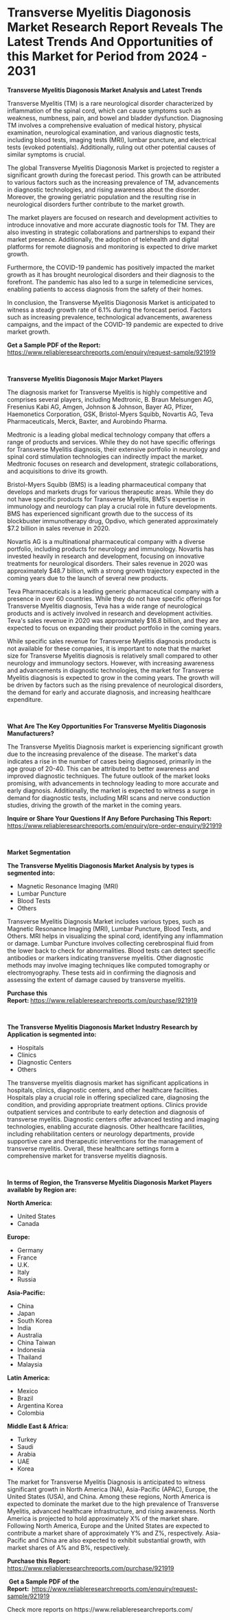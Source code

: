 <p><h1>Transverse Myelitis Diagonosis Market Research Report Reveals The Latest Trends And Opportunities of this Market for Period from 2024 - 2031</h1></p><p><strong>Transverse Myelitis Diagonosis Market Analysis and Latest Trends</strong></p>
<p><p>Transverse Myelitis (TM) is a rare neurological disorder characterized by inflammation of the spinal cord, which can cause symptoms such as weakness, numbness, pain, and bowel and bladder dysfunction. Diagnosing TM involves a comprehensive evaluation of medical history, physical examination, neurological examination, and various diagnostic tests, including blood tests, imaging tests (MRI), lumbar puncture, and electrical tests (evoked potentials). Additionally, ruling out other potential causes of similar symptoms is crucial.</p><p>The global Transverse Myelitis Diagonosis Market is projected to register a significant growth during the forecast period. This growth can be attributed to various factors such as the increasing prevalence of TM, advancements in diagnostic technologies, and rising awareness about the disorder. Moreover, the growing geriatric population and the resulting rise in neurological disorders further contribute to the market growth.</p><p>The market players are focused on research and development activities to introduce innovative and more accurate diagnostic tools for TM. They are also investing in strategic collaborations and partnerships to expand their market presence. Additionally, the adoption of telehealth and digital platforms for remote diagnosis and monitoring is expected to drive market growth.</p><p>Furthermore, the COVID-19 pandemic has positively impacted the market growth as it has brought neurological disorders and their diagnosis to the forefront. The pandemic has also led to a surge in telemedicine services, enabling patients to access diagnosis from the safety of their homes.</p><p>In conclusion, the Transverse Myelitis Diagonosis Market is anticipated to witness a steady growth rate of 6.1% during the forecast period. Factors such as increasing prevalence, technological advancements, awareness campaigns, and the impact of the COVID-19 pandemic are expected to drive market growth.</p></p>
<p><strong>Get a Sample PDF of the Report:&nbsp;</strong> <a href="https://www.reliableresearchreports.com/enquiry/request-sample/921919">https://www.reliableresearchreports.com/enquiry/request-sample/921919</a></p>
<p>&nbsp;</p>
<p><strong>Transverse Myelitis Diagonosis Major Market Players</strong></p>
<p><p>The diagnosis market for Transverse Myelitis is highly competitive and comprises several players, including Medtronic, B. Braun Melsungen AG, Fresenius Kabi AG, Amgen, Johnson & Johnson, Bayer AG, Pfizer, Haemonetics Corporation, GSK, Bristol-Myers Squibb, Novartis AG, Teva Pharmaceuticals, Merck, Baxter, and Aurobindo Pharma. </p><p>Medtronic is a leading global medical technology company that offers a range of products and services. While they do not have specific offerings for Transverse Myelitis diagnosis, their extensive portfolio in neurology and spinal cord stimulation technologies can indirectly impact the market. Medtronic focuses on research and development, strategic collaborations, and acquisitions to drive its growth.</p><p>Bristol-Myers Squibb (BMS) is a leading pharmaceutical company that develops and markets drugs for various therapeutic areas. While they do not have specific products for Transverse Myelitis, BMS's expertise in immunology and neurology can play a crucial role in future developments. BMS has experienced significant growth due to the success of its blockbuster immunotherapy drug, Opdivo, which generated approximately $7.2 billion in sales revenue in 2020.</p><p>Novartis AG is a multinational pharmaceutical company with a diverse portfolio, including products for neurology and immunology. Novartis has invested heavily in research and development, focusing on innovative treatments for neurological disorders. Their sales revenue in 2020 was approximately $48.7 billion, with a strong growth trajectory expected in the coming years due to the launch of several new products.</p><p>Teva Pharmaceuticals is a leading generic pharmaceutical company with a presence in over 60 countries. While they do not have specific offerings for Transverse Myelitis diagnosis, Teva has a wide range of neurological products and is actively involved in research and development activities. Teva's sales revenue in 2020 was approximately $16.8 billion, and they are expected to focus on expanding their product portfolio in the coming years.</p><p>While specific sales revenue for Transverse Myelitis diagnosis products is not available for these companies, it is important to note that the market size for Transverse Myelitis diagnosis is relatively small compared to other neurology and immunology sectors. However, with increasing awareness and advancements in diagnostic technologies, the market for Transverse Myelitis diagnosis is expected to grow in the coming years. The growth will be driven by factors such as the rising prevalence of neurological disorders, the demand for early and accurate diagnosis, and increasing healthcare expenditure.</p></p>
<p>&nbsp;</p>
<p><strong>What Are The Key Opportunities For Transverse Myelitis Diagonosis Manufacturers?</strong></p>
<p><p>The Transverse Myelitis Diagnosis market is experiencing significant growth due to the increasing prevalence of the disease. The market's data indicates a rise in the number of cases being diagnosed, primarily in the age group of 20-40. This can be attributed to better awareness and improved diagnostic techniques. The future outlook of the market looks promising, with advancements in technology leading to more accurate and early diagnosis. Additionally, the market is expected to witness a surge in demand for diagnostic tests, including MRI scans and nerve conduction studies, driving the growth of the market in the coming years.</p></p>
<p><strong>Inquire or Share Your Questions If Any Before Purchasing This Report:</strong> <a href="https://www.reliableresearchreports.com/enquiry/pre-order-enquiry/921919">https://www.reliableresearchreports.com/enquiry/pre-order-enquiry/921919</a></p>
<p>&nbsp;</p>
<p><strong>Market Segmentation</strong></p>
<p><strong>The Transverse Myelitis Diagonosis Market Analysis by types is segmented into:</strong></p>
<p><ul><li>Magnetic Resonance Imaging (MRI)</li><li>Lumbar Puncture</li><li>Blood Tests</li><li>Others</li></ul></p>
<p><p>Transverse Myelitis Diagnosis Market includes various types, such as Magnetic Resonance Imaging (MRI), Lumbar Puncture, Blood Tests, and Others. MRI helps in visualizing the spinal cord, identifying any inflammation or damage. Lumbar Puncture involves collecting cerebrospinal fluid from the lower back to check for abnormalities. Blood tests can detect specific antibodies or markers indicating transverse myelitis. Other diagnostic methods may involve imaging techniques like computed tomography or electromyography. These tests aid in confirming the diagnosis and assessing the extent of damage caused by transverse myelitis.</p></p>
<p><strong>Purchase this Report:&nbsp;</strong><a href="https://www.reliableresearchreports.com/purchase/921919">https://www.reliableresearchreports.com/purchase/921919</a></p>
<p>&nbsp;</p>
<p><strong>The Transverse Myelitis Diagonosis Market Industry Research by Application is segmented into:</strong></p>
<p><ul><li>Hospitals</li><li>Clinics</li><li>Diagnostic Centers</li><li>Others</li></ul></p>
<p><p>The transverse myelitis diagnosis market has significant applications in hospitals, clinics, diagnostic centers, and other healthcare facilities. Hospitals play a crucial role in offering specialized care, diagnosing the condition, and providing appropriate treatment options. Clinics provide outpatient services and contribute to early detection and diagnosis of transverse myelitis. Diagnostic centers offer advanced testing and imaging technologies, enabling accurate diagnosis. Other healthcare facilities, including rehabilitation centers or neurology departments, provide supportive care and therapeutic interventions for the management of transverse myelitis. Overall, these healthcare settings form a comprehensive market for transverse myelitis diagnosis.</p></p>
<p>&nbsp;</p>
<p><strong>In terms of Region, the Transverse Myelitis Diagonosis Market Players available by Region are:</strong></p>
<p>
    <p> <strong> North America: </strong>
        <ul>
            <li>United States</li>
            <li>Canada</li>
        </ul>
        </p> 
    <p> <strong> Europe: </strong>
        <ul>
            <li>Germany</li>
            <li>France</li>
            <li>U.K.</li>
            <li>Italy</li>
            <li>Russia</li>
        </ul>
        </p> 
    <p> <strong> Asia-Pacific: </strong>
        <ul>
            <li>China</li>
            <li>Japan</li>
            <li>South Korea</li>
            <li>India</li>
            <li>Australia</li>
            <li>China Taiwan</li>
            <li>Indonesia</li>
            <li>Thailand</li>
            <li>Malaysia</li>
        </ul>
        </p> 
    <p> <strong> Latin America: </strong>
        <ul>
            <li>Mexico</li>
            <li>Brazil</li>
            <li>Argentina Korea</li>
            <li>Colombia</li>
        </ul>
        </p> 
    <p> <strong> Middle East & Africa: </strong>
        <ul>
            <li>Turkey</li>
            <li>Saudi</li>
            <li>Arabia</li>
            <li>UAE</li>
            <li>Korea</li>
        </ul>
    </p>
    </p>
<p><p>The market for Transverse Myelitis Diagnosis is anticipated to witness significant growth in North America (NA), Asia-Pacific (APAC), Europe, the United States (USA), and China. Among these regions, North America is expected to dominate the market due to the high prevalence of Transverse Myelitis, advanced healthcare infrastructure, and rising awareness. North America is projected to hold approximately X% of the market share. Following North America, Europe and the United States are expected to contribute a market share of approximately Y% and Z%, respectively. Asia-Pacific and China are also expected to exhibit substantial growth, with market shares of A% and B%, respectively.</p></p>
<p><strong>Purchase this Report: </strong><a href="https://www.reliableresearchreports.com/purchase/921919">https://www.reliableresearchreports.com/purchase/921919</a></p>
<p>&nbsp;<strong>Get a Sample PDF of the Report:&nbsp;&nbsp;</strong><a href="https://www.reliableresearchreports.com/enquiry/request-sample/921919">https://www.reliableresearchreports.com/enquiry/request-sample/921919</a></p>
<p><strong></strong></p>
<p>Check more reports on https://www.reliableresearchreports.com/</p>